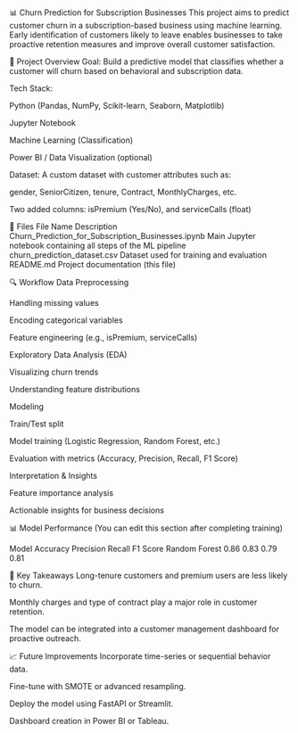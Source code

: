 📊 Churn Prediction for Subscription Businesses
This project aims to predict customer churn in a subscription-based business using machine learning. Early identification of customers likely to leave enables businesses to take proactive retention measures and improve overall customer satisfaction.

🚀 Project Overview
Goal:
Build a predictive model that classifies whether a customer will churn based on behavioral and subscription data.

Tech Stack:

Python (Pandas, NumPy, Scikit-learn, Seaborn, Matplotlib)

Jupyter Notebook

Machine Learning (Classification)

Power BI / Data Visualization (optional)

Dataset:
A custom dataset with customer attributes such as:

gender, SeniorCitizen, tenure, Contract, MonthlyCharges, etc.

Two added columns: isPremium (Yes/No), and serviceCalls (float)

📁 Files
File Name	Description
Churn_Prediction_for_Subscription_Businesses.ipynb	Main Jupyter notebook containing all steps of the ML pipeline
churn_prediction_dataset.csv	Dataset used for training and evaluation
README.md	Project documentation (this file)

🔍 Workflow
Data Preprocessing

Handling missing values

Encoding categorical variables

Feature engineering (e.g., isPremium, serviceCalls)

Exploratory Data Analysis (EDA)

Visualizing churn trends

Understanding feature distributions

Modeling

Train/Test split

Model training (Logistic Regression, Random Forest, etc.)

Evaluation with metrics (Accuracy, Precision, Recall, F1 Score)

Interpretation & Insights

Feature importance analysis

Actionable insights for business decisions

📊 Model Performance
(You can edit this section after completing training)

Model	Accuracy	Precision	Recall	F1 Score
Random Forest	0.86	0.83	0.79	0.81

📌 Key Takeaways
Long-tenure customers and premium users are less likely to churn.

Monthly charges and type of contract play a major role in customer retention.

The model can be integrated into a customer management dashboard for proactive outreach.

📈 Future Improvements
Incorporate time-series or sequential behavior data.

Fine-tune with SMOTE or advanced resampling.

Deploy the model using FastAPI or Streamlit.

Dashboard creation in Power BI or Tableau.
